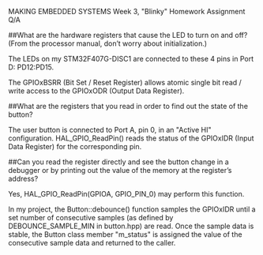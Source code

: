 MAKING EMBEDDED SYSTEMS
Week 3, "Blinky" Homework Assignment Q/A

##What are the hardware registers that cause the LED to turn on and off? (From the processor manual, don’t worry about initialization.)

The LEDs on my STM32F407G-DISC1 are connected to these 4 pins in Port D: PD12:PD15. 

The GPIOxBSRR (Bit Set / Reset Register) allows atomic single bit read / write access to the GPIOxODR (Output Data Register).

##What are the registers that you read in order to find out the state of the button?

The user button is connected to Port A, pin 0, in an "Active HI" configuration. 
HAL_GPIO_ReadPin() reads the status of the GPIOxIDR (Input Data Register) for the corresponding pin.

##Can you read the register directly and see the button change in a debugger or by printing out the value of the memory at the register’s address?

Yes, HAL_GPIO_ReadPin(GPIOA, GPIO_PIN_0) may perform this function. 

In my project, the Button::debounce() function samples the GPIOxIDR until a set number of consecutive samples (as defined by DEBOUNCE_SAMPLE_MIN in button.hpp) are read. Once the sample data is stable, the Button class member "m_status" is assigned the value of the consecutive sample data and returned to the caller. 
